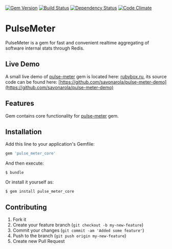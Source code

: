 [![Gem Version](https://badge.fury.io/rb/pulse_meter_core.png)](http://badge.fury.io/rb/pulse_meter_core)
[![Build Status](https://secure.travis-ci.org/savonarola/pulse_meter_core.png)](http://travis-ci.org/savonarola/pulse_meter_core)
[![Dependency Status](https://gemnasium.com/savonarola/pulse_meter_core.png)](https://gemnasium.com/savonarola/pulse_meter_core)
[![Code Climate](https://codeclimate.com/github/savonarola/pulse_meter_core.png)](https://codeclimate.com/github/savonarola/pulse_meter_core)

# PulseMeter

PulseMeter is a gem for fast and convenient realtime aggregating of software internal stats through Redis.

## Live Demo

A small live demo of [pulse-meter](https://github.com/savonarola/pulse-meter) gem is located here: [rubybox.ru](http://rubybox.ru), its source code can be found here: [https://github.com/savonarola/pulse-meter-demo](https://github.com/savonarola/pulse-meter-demo)

## Features

Gem contains core functionality for [pulse-meter](https://github.com/savonarola/pulse-meter) gem.

## Installation

Add this line to your application's Gemfile:

```ruby
gem 'pulse_meter_core'
```

And then execute:

    $ bundle

Or install it yourself as:

    $ gem install pulse_meter_core

## Contributing

1. Fork it
2. Create your feature branch (`git checkout -b my-new-feature`)
3. Commit your changes (`git commit -am 'Added some feature'`)
4. Push to the branch (`git push origin my-new-feature`)
5. Create new Pull Request
